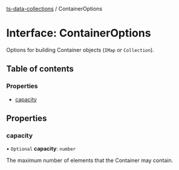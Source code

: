 [ts-data-collections](../README.md) / ContainerOptions

# Interface: ContainerOptions

Options for building Container objects (`IMap` or `Collection`).

## Table of contents

### Properties

- [capacity](ContainerOptions.md#capacity)

## Properties

### capacity

• `Optional` **capacity**: `number`

The maximum number of elements that the Container may contain.
